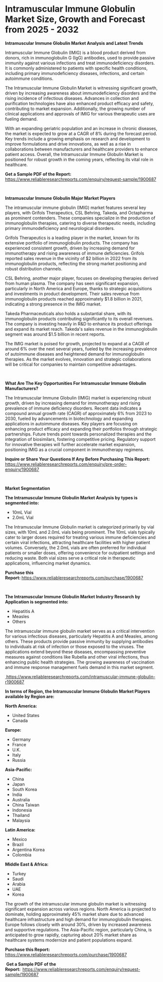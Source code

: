 <p><h1>Intramuscular Immune Globulin Market Size, Growth and Forecast from 2025 - 2032</h1></p><p><strong>Intramuscular Immune Globulin Market Analysis and Latest Trends</strong></p>
<p><p>Intramuscular Immune Globulin (IMIG) is a blood product derived from donors, rich in immunoglobulin G (IgG) antibodies, used to provide passive immunity against various infections and treat immunodeficiency disorders. It is commonly administered to patients with specific health conditions, including primary immunodeficiency diseases, infections, and certain autoimmune conditions.</p><p>The Intramuscular Immune Globulin Market is witnessing significant growth, driven by increasing awareness about immunodeficiency disorders and the rising incidence of infectious diseases. Advances in collection and purification technologies have also enhanced product efficacy and safety, contributing to market expansion. Additionally, the growing number of clinical applications and approvals of IMIG for various therapeutic uses are fueling demand.</p><p>With an expanding geriatric population and an increase in chronic diseases, the market is expected to grow at a CAGR of 8% during the forecast period. Key trends include a growing emphasis on research and development to improve formulations and drive innovations, as well as a rise in collaborations between manufacturers and healthcare providers to enhance patient access. Overall, the Intramuscular Immune Globulin Market is positioned for robust growth in the coming years, reflecting its vital role in healthcare.</p></p>
<p><strong>Get a Sample PDF of the Report:&nbsp;</strong> <a href="https://www.reliableresearchreports.com/enquiry/request-sample/1900687?utm_campaign=3097&utm_medium=2&utm_source=Github&utm_content=ia&utm_term=19042025&utm_id=intramuscular-immune-globulin">https://www.reliableresearchreports.com/enquiry/request-sample/1900687</a></p>
<p>&nbsp;</p>
<p><strong>Intramuscular Immune Globulin Major Market Players</strong></p>
<p><p>The intramuscular immune globulin (IMIG) market features several key players, with Grifols Therapeutics, CSL Behring, Takeda, and Octapharma as prominent contenders. These companies specialize in the production of immunoglobulin therapies, catering to diverse therapeutic needs, including primary immunodeficiency and neurological disorders.</p><p>Grifols Therapeutics is a leading player in the market, known for its extensive portfolio of immunoglobulin products. The company has experienced consistent growth, driven by increasing demand for immunotherapy and rising awareness of immune deficiencies. Grifols reported sales revenue in the vicinity of $2 billion in 2022 from its immunoglobulin products, reflecting the strong market positioning and robust distribution channels.</p><p>CSL Behring, another major player, focuses on developing therapies derived from human plasma. The company has seen significant expansion, particularly in North America and Europe, thanks to strategic acquisitions and investments in product development. Their sales revenue from immunoglobulin products reached approximately $1.8 billion in 2021, indicating a strong presence in the IMIG market.</p><p>Takeda Pharmaceuticals also holds a substantial share, with its immunoglobulin products contributing significantly to its overall revenues. The company is investing heavily in R&D to enhance its product offerings and expand its market reach. Takeda's sales revenue in the immunoglobulin segment was around $1.5 billion in recent reports.</p><p>The IMIG market is poised for growth, projected to expand at a CAGR of around 6% over the next several years, fueled by the increasing prevalence of autoimmune diseases and heightened demand for immunoglobulin therapies. As the market evolves, innovation and strategic collaborations will be critical for companies to maintain competitive advantages.</p></p>
<p>&nbsp;</p>
<p><strong>What Are The Key Opportunities For Intramuscular Immune Globulin Manufacturers?</strong></p>
<p><p>The Intramuscular Immune Globulin (IMIG) market is experiencing robust growth, driven by increasing demand for immunotherapy and rising prevalence of immune deficiency disorders. Recent data indicates a compound annual growth rate (CAGR) of approximately 6% from 2023 to 2030, fueled by advancements in biotechnology and expanding applications in autoimmune diseases. Key players are focusing on enhancing product efficacy and expanding their portfolios through strategic partnerships. Future trends point towards personalized therapies and the integration of biosimilars, fostering competitive pricing. Regulatory support for innovative therapies will further accelerate market expansion, positioning IMIG as a crucial component in immunotherapy regimens.</p></p>
<p><strong>Inquire or Share Your Questions If Any Before Purchasing This Report:</strong> <a href="https://www.reliableresearchreports.com/enquiry/pre-order-enquiry/1900687?utm_campaign=3097&utm_medium=2&utm_source=Github&utm_content=ia&utm_term=19042025&utm_id=intramuscular-immune-globulin">https://www.reliableresearchreports.com/enquiry/pre-order-enquiry/1900687</a></p>
<p>&nbsp;</p>
<p><strong>Market Segmentation</strong></p>
<p><strong>The Intramuscular Immune Globulin Market Analysis by types is segmented into:</strong></p>
<p><ul><li>10mL Vial</li><li>2.0mL Vial</li></ul></p>
<p><p>The Intramuscular Immune Globulin market is categorized primarily by vial sizes, with 10mL and 2.0mL vials being prominent. The 10mL vials typically cater to larger doses required for treating various immune deficiencies and certain viral infections, attracting healthcare facilities with higher patient volumes. Conversely, the 2.0mL vials are often preferred for individual patients or smaller doses, offering convenience for outpatient settings and reducing waste. Both vial sizes serve a critical role in therapeutic applications, influencing market dynamics.</p></p>
<p><strong>Purchase this Report:&nbsp;</strong><a href="https://www.reliableresearchreports.com/purchase/1900687?utm_campaign=3097&utm_medium=2&utm_source=Github&utm_content=ia&utm_term=19042025&utm_id=intramuscular-immune-globulin">https://www.reliableresearchreports.com/purchase/1900687</a></p>
<p>&nbsp;</p>
<p><strong>The Intramuscular Immune Globulin Market Industry Research by Application is segmented into:</strong></p>
<p><ul><li>Hepatitis A</li><li>Measles</li><li>Others</li></ul></p>
<p><p>The intramuscular immune globulin market serves as a critical intervention for various infectious diseases, particularly Hepatitis A and Measles, among others. These products provide passive immunity by supplying antibodies to individuals at risk of infection or those exposed to the viruses. The applications extend beyond these diseases, encompassing preventive measures against conditions like Rubella and other viral infections, thus enhancing public health strategies. The growing awareness of vaccination and immune response management fuels demand in this market segment.</p></p>
<p><a href="https://www.reliableresearchreports.com/intramuscular-immune-globulin-r1900687?utm_campaign=3097&utm_medium=2&utm_source=Github&utm_content=ia&utm_term=19042025&utm_id=intramuscular-immune-globulin">&nbsp;https://www.reliableresearchreports.com/intramuscular-immune-globulin-r1900687</a></p>
<p><strong>In terms of Region, the Intramuscular Immune Globulin Market Players available by Region are:</strong></p>
<p>
    <p> <strong> North America: </strong>
        <ul>
            <li>United States</li>
            <li>Canada</li>
        </ul>
        </p> 
    <p> <strong> Europe: </strong>
        <ul>
            <li>Germany</li>
            <li>France</li>
            <li>U.K.</li>
            <li>Italy</li>
            <li>Russia</li>
        </ul>
        </p> 
    <p> <strong> Asia-Pacific: </strong>
        <ul>
            <li>China</li>
            <li>Japan</li>
            <li>South Korea</li>
            <li>India</li>
            <li>Australia</li>
            <li>China Taiwan</li>
            <li>Indonesia</li>
            <li>Thailand</li>
            <li>Malaysia</li>
        </ul>
        </p> 
    <p> <strong> Latin America: </strong>
        <ul>
            <li>Mexico</li>
            <li>Brazil</li>
            <li>Argentina Korea</li>
            <li>Colombia</li>
        </ul>
        </p> 
    <p> <strong> Middle East & Africa: </strong>
        <ul>
            <li>Turkey</li>
            <li>Saudi</li>
            <li>Arabia</li>
            <li>UAE</li>
            <li>Korea</li>
        </ul>
    </p>
    </p>
<p><p>The growth of the intramuscular immune globulin market is witnessing significant expansion across various regions. North America is projected to dominate, holding approximately 45% market share due to advanced healthcare infrastructure and high demand for immunoglobulin therapies. Europe follows closely with around 30%, driven by increased awareness and supportive regulations. The Asia-Pacific region, particularly China, is anticipated to grow rapidly, capturing about 20% market share as healthcare systems modernize and patient populations expand.</p></p>
<p><strong>Purchase this Report: </strong><a href="https://www.reliableresearchreports.com/purchase/1900687?utm_campaign=3097&utm_medium=2&utm_source=Github&utm_content=ia&utm_term=19042025&utm_id=intramuscular-immune-globulin">https://www.reliableresearchreports.com/purchase/1900687</a></p>
<p>&nbsp;<strong>Get a Sample PDF of the Report:&nbsp;&nbsp;</strong><a href="https://www.reliableresearchreports.com/enquiry/request-sample/1900687?utm_campaign=3097&utm_medium=2&utm_source=Github&utm_content=ia&utm_term=19042025&utm_id=intramuscular-immune-globulin">https://www.reliableresearchreports.com/enquiry/request-sample/1900687</a></p>
<p><strong></strong></p>
<p><p></p><p></p><p></p></p>